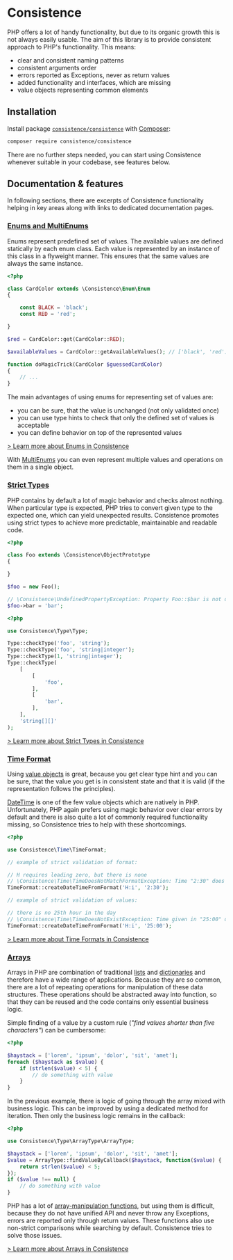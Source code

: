 Consistence
===========

PHP offers a lot of handy functionality, but due to its organic growth this is not always easily usable. The aim of this library is to provide consistent approach to PHP's functionality. This means:

* clear and consistent naming patterns
* consistent arguments order
* errors reported as Exceptions, never as return values
* added functionality and interfaces, which are missing
* value objects representing common elements

Installation
------------

Install package [`consistence/consistence`](https://packagist.org/packages/consistence/consistence) with [Composer](https://getcomposer.org/):

```bash
composer require consistence/consistence
```

There are no further steps needed, you can start using Consistence whenever suitable in your codebase, see features below. 

Documentation & features
------------------------

In following sections, there are excerpts of Consistence functionality helping in key areas along with links to dedicated documentation pages.

### [Enums and MultiEnums](docs/Enum/enums.md)

Enums represent predefined set of values. The available values are defined statically by each enum class. Each value is represented by an instance of this class in a flyweight manner. This ensures that the same values are always the same instance.

```php
<?php

class CardColor extends \Consistence\Enum\Enum
{

	const BLACK = 'black';
	const RED = 'red';

}

$red = CardColor::get(CardColor::RED);

$availableValues = CardColor::getAvailableValues(); // ['black', 'red']

function doMagicTrick(CardColor $guessedCardColor)
{
	// ...
}
```

The main advantages of using enums for representing set of values are:

* you can be sure, that the value is unchanged (not only validated once)
* you can use type hints to check that only the defined set of values is acceptable
* you can define behavior on top of the represented values

[> Learn more about Enums in Consistence](docs/Enum/enums.md)

With [MultiEnums](docs/Enum/multi-enums.md) you can even represent multiple values and operations on them in a single object.

### [Strict Types](docs/Type/strict-types.md)

PHP contains by default a lot of magic behavior and checks almost nothing. When particular type is expected, PHP tries to convert given type to the expected one, which can yield unexpected results. Consistence promotes using strict types to achieve more predictable, maintainable and readable code.

```php
<?php

class Foo extends \Consistence\ObjectPrototype
{

}

$foo = new Foo();

// \Consistence\UndefinedPropertyException: Property Foo::$bar is not defined or is not accessible
$foo->bar = 'bar';
```

```php
<?php

use Consistence\Type\Type;

Type::checkType('foo', 'string');
Type::checkType('foo', 'string|integer');
Type::checkType(1, 'string|integer');
Type::checkType(
	[
		[
			'foo',
		],
		[
			'bar',
		],
	],
	'string[][]'
);
```

[> Learn more about Strict Types in Consistence](docs/Type/strict-types.md)

### [Time Format](docs/Time/time-format.md)

Using [value objects](http://martinfowler.com/bliki/ValueObject.html) is great, because you get clear type hint and you can be sure, that the value you get is in consistent state and that it is valid (if the representation follows the principles).

[DateTime](http://php.net/manual/en/class.datetime.php) is one of the few value objects which are natively in PHP. Unfortunately, PHP again prefers using magic behavior over clear errors by default and there is also quite a lot of commonly required functionality missing, so Consistence tries to help with these shortcomings.

```php
<?php

use Consistence\Time\TimeFormat;

// example of strict validation of format:

// H requires leading zero, but there is none
// \Consistence\Time\TimeDoesNotMatchFormatException: Time "2:30" does not match format "H:i"
TimeFormat::createDateTimeFromFormat('H:i', '2:30');

// example of strict validation of values:

// there is no 25th hour in the day
// \Consistence\Time\TimeDoesNotExistException: Time given in "25:00" does not exist
TimeFormat::createDateTimeFromFormat('H:i', '25:00');
```

[> Learn more about Time Formats in Consistence](docs/Time/time-format.md)

### [Arrays](docs/Type/arrays.md)

Arrays in PHP are combination of traditional [lists](https://en.wikipedia.org/wiki/List_(abstract_data_type)) and [dictionaries](https://en.wikipedia.org/wiki/Associative_array) and therefore have a wide range of applications. Because they are so common, there are a lot of repeating operations for manipulation of these data structures. These operations should be abstracted away into function, so that they can be reused and the code contains only essential business logic.

Simple finding of a value by a custom rule (*"find values shorter than five characters"*) can be cumbersome:

```php
<?php

$haystack = ['lorem', 'ipsum', 'dolor', 'sit', 'amet'];
foreach ($haystack as $value) {
	if (strlen($value) < 5) {
		// do something with value
	}
}
```

In the previous example, there is logic of going through the array mixed with business logic. This can be improved by using a dedicated method for iteration. Then only the business logic remains in the callback:

```php
<?php

use Consistence\Type\ArrayType\ArrayType;

$haystack = ['lorem', 'ipsum', 'dolor', 'sit', 'amet'];
$value = ArrayType::findValueByCallback($haystack, function($value) {
	return strlen($value) < 5;
});
if ($value !== null) {
	// do something with value
}
```

PHP has a lot of [array-manipulation functions](http://php.net/manual/en/ref.array.php), but using them is difficult, because they do not have unified API and never throw any Exceptions, errors are reported only through return values. These functions also use non-strict comparisons while searching by default. Consistence tries to solve those issues.

[> Learn more about Arrays in Consistence](docs/Type/arrays.md)
